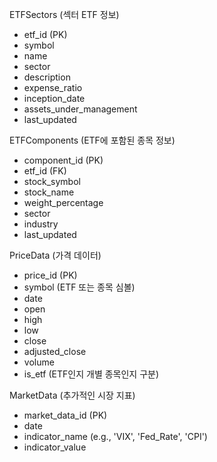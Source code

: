 ETFSectors (섹터 ETF 정보)
- etf_id (PK)
- symbol
- name
- sector
- description
- expense_ratio
- inception_date
- assets_under_management
- last_updated

ETFComponents (ETF에 포함된 종목 정보)
- component_id (PK)
- etf_id (FK)
- stock_symbol
- stock_name
- weight_percentage
- sector
- industry
- last_updated

PriceData (가격 데이터)
- price_id (PK)
- symbol (ETF 또는 종목 심볼)
- date
- open
- high
- low
- close
- adjusted_close
- volume
- is_etf (ETF인지 개별 종목인지 구분)

MarketData (추가적인 시장 지표)
- market_data_id (PK)
- date
- indicator_name (e.g., 'VIX', 'Fed_Rate', 'CPI')
- indicator_value
